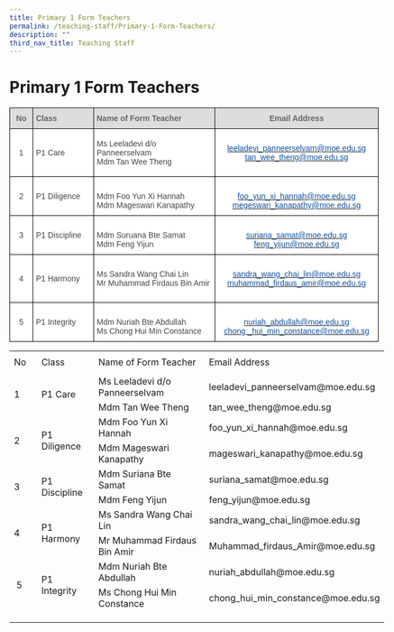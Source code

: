 ```yaml
---
title: Primary 1 Form Teachers
permalink: /teaching-staff/Primary-1-Form-Teachers/
description: ""
third_nav_title: Teaching Staff
---
```

Primary 1 Form Teachers
=======================

<style type="text/css">
.tg  {border-collapse:collapse;border-spacing:0;}
.tg td{border-color:black;border-style:solid;border-width:1px;font-family:Arial, sans-serif;font-size:14px;
  overflow:hidden;padding:10px 5px;word-break:normal;}
.tg th{border-color:black;border-style:solid;border-width:1px;font-family:Arial, sans-serif;font-size:14px;
  font-weight:normal;overflow:hidden;padding:10px 5px;word-break:normal;}
.tg .tg-sxkx{background-color:#FFF;color:#454545;text-align:center;vertical-align:top}
.tg .tg-a4yv{background-color:#DDD;color:#666;font-weight:bold;text-align:center;vertical-align:top}
.tg .tg-6wao{background-color:#FFF;color:#10509C;text-align:center;vertical-align:top}
.tg .tg-fwnj{background-color:#FFF;color:#454545;text-align:left;vertical-align:top}
.tg .tg-e14l{background-color:#DDD;color:#666;font-weight:bold;text-align:left;vertical-align:top}
.tg .tg-ncov{background-color:#FFF;color:#454545;text-align:center;vertical-align:middle}
.tg .tg-sdzj{background-color:#FFF;color:#454545;text-align:left;vertical-align:middle}
</style>
<table class="tg" style="undefined;table-layout: fixed; width: 655px">
<colgroup>
<col style="width: 41px">
<col style="width: 108px">
<col style="width: 216px">
<col style="width: 290px">
</colgroup>
<thead>
  <tr>
    <th class="tg-a4yv">No</th>
    <th class="tg-e14l">Class</th>
    <th class="tg-e14l">Name of Form Teacher</th>
    <th class="tg-a4yv">Email Address</th>
  </tr>
</thead>
<tbody>
  <tr>
    <td class="tg-ncov">1</td>
    <td class="tg-sdzj">P1 Care</td>
    <td class="tg-sdzj">Ms Leeladevi d/o Panneerselvam<br>Mdm Tan Wee Theng<br></td>
    <td class="tg-6wao"><br><a href="mailto:leeladevi_paneerselvam@moe.edu.sg" target="_blank" rel="noopener noreferrer"><span style="text-decoration:none;color:#10509C">leeladevi_panneerselvam@moe.edu.sg</span></a><br><a href="mailto:tan_wee_theng@moe.edu.sg" target="_blank" rel="noopener noreferrer"><span style="color:#10509C">tan_wee_theng@moe.edu.sg</span></a><br><br></td>
  </tr>
  <tr>
    <td class="tg-ncov">2</td>
    <td class="tg-sdzj">P1 Diligence</td>
    <td class="tg-sdzj"><br>Mdm Foo Yun Xi Hannah<br>Mdm Mageswari Kanapathy<br></td>
    <td class="tg-6wao"><br><a href="mailto:foo_yun_xi_hannah@moe.edu.sg" target="_blank" rel="noopener noreferrer"><span style="text-decoration:none;color:#10509C">foo_yun_xi_hannah@moe.edu.sg</span></a><br><a href="mailto:mageswari_kanapathy@moe.edu.sg" target="_blank" rel="noopener noreferrer"><span style="text-decoration:none;color:#10509C">megeswari_kanapathy@moe.edu.sg</span></a><br></td>
  </tr>
  <tr>
    <td class="tg-ncov">3</td>
    <td class="tg-sdzj">P1 Discipline</td>
    <td class="tg-fwnj"><br>Mdm Suruana Bte Samat<br>Mdm Feng Yijun<br></td>
    <td class="tg-6wao"><br><a href="mailto:suriana_samat@moe.edu.sg" target="_blank" rel="noopener noreferrer"><span style="text-decoration:none;color:#10509C">suriana_samat@moe.edu.sg</span></a><br><a href="mailto:feng_yijun@moe.edu.sg" target="_blank" rel="noopener noreferrer"><span style="text-decoration:none;color:#10509C">feng_yijun@moe.edu.sg</span></a><br></td>
  </tr>
  <tr>
    <td class="tg-ncov">4</td>
    <td class="tg-sdzj">P1 Harmony</td>
    <td class="tg-sdzj"><br>Ms Sandra Wang Chai Lin<br>Mr Muhammad Firdaus Bin Amir<br><br></td>
    <td class="tg-sxkx"><br><a href="mailto:sandra_wang_chai_lin@moe.edu.sg" target="_blank" rel="noopener noreferrer"><span style="text-decoration:none;color:#10509C">sandra_wang_chai_lin@moe.edu.sg</span></a><br><a href="mailto:muhammad_firdaus_amir@moe.edu.sg" target="_blank" rel="noopener noreferrer"><span style="color:#10509C">muhammad_firdaus_amir@moe.edu.sg</span></a><br><br></td>
  </tr>
  <tr>
    <td class="tg-ncov"> 5</td>
    <td class="tg-sdzj"> P1 Integrity</td>
    <td class="tg-sdzj"><br>Mdm Nuriah Bte Abdullah<br>Ms Chong Hui Min Constance <br></td>
    <td class="tg-6wao"><br><a href="mailto:nuriah_abdullah@moe.edu.sg" target="_blank" rel="noopener noreferrer"><span style="text-decoration:none;color:#10509C">nuriah_abdullah@moe.edu.sg</span></a><br><a href="mailto:chong_hui_min_constance@moe.edu.sg" target="_blank" rel="noopener noreferrer"><span style="text-decoration:none;color:#10509C">chong _hui_min_constance@moe.edu.sg</span></a></td>
  </tr>
</tbody>
</table>

<table border="0" cellpadding="0" cellspacing="0" width="666" style="border-collapse:
 collapse;width:499pt;box-sizing: border-box;border-color:var(--chakra-colors-gray-200);
 overflow-wrap: break-word;border-spacing: 0px;font-variant-ligatures: normal;
 font-variant-caps: normal;orphans: 2;widows: 2;-webkit-text-stroke-width: 0px;
 text-decoration-thickness: initial;text-decoration-style: initial;text-decoration-color: initial"><colgroup><col width="43" style="mso-width-source:userset;mso-width-alt:1572;width:32pt"> <col width="96" style="mso-width-source:userset;mso-width-alt:3510;width:72pt"> <col width="239" style="mso-width-source:userset;mso-width-alt:8740;width:179pt"> <col width="64" span="3" style="width:48pt"> <col width="96" style="mso-width-source:userset;mso-width-alt:3510;width:72pt"></colgroup><tbody><tr height="41" style="mso-height-source:userset;height:30.75pt;box-sizing: border-box;
  border-color:var(--chakra-colors-gray-200);overflow-wrap: break-word"><td height="41" class="xl70" width="43" style="height:30.75pt;width:32pt"><a name="RANGE!D3:J14">No</a></td><td class="xl71" width="96" style="border-left:none;width:72pt">Class</td><td class="xl71" width="239" style="border-left:none;width:179pt">Name of Form Teacher</td><td colspan="4" class="xl72" width="288" style="border-left:none;width:216pt">Email Address</td></tr><tr height="20" style="height:15.0pt"><td rowspan="2" height="40" class="xl66" width="43" style="height:30.0pt;border-top:
  none;width:32pt">1</td><td rowspan="2" class="xl67" style="border-top:none">P1 Care</td><td class="xl73" style="border-top:none;border-left:none"><span style="font-variant-ligatures: normal;font-variant-caps: normal;orphans: 2;
  widows: 2;-webkit-text-stroke-width: 0px;text-decoration-thickness: initial;
  text-decoration-style: initial;text-decoration-color: initial">Ms Leeladevi d/o Panneerselvam</span></td><td colspan="4" class="xl66" width="288" style="border-left:none;width:216pt">leeladevi_panneerselvam@moe.edu.sg</td></tr><tr height="20" style="height:15.0pt"><td height="20" class="xl68" style="height:15.0pt;border-top:none;border-left:
  none">Mdm Tan Wee Theng</td><td colspan="4" class="xl66" width="288" style="border-left:none;width:216pt">tan_wee_theng@moe.edu.sg</td></tr><tr height="20" style="height:15.0pt;mso-yfti-irow:1"><td rowspan="2" height="40" class="xl66" width="43" style="height:30.0pt;border-top:
  none;width:32pt">2</td><td rowspan="2" class="xl69" width="96" style="border-top:none;width:72pt">P1 Diligence</td><td class="xl68" style="border-top:none;border-left:none">Mdm Foo Yun Xi Hannah</td><td colspan="4" class="xl66" width="288" style="border-left:none;width:216pt">foo_yun_xi_hannah@moe.edu.sg</td></tr><tr height="20" style="height:15.0pt"><td height="20" class="xl68" style="height:15.0pt;border-top:none;border-left:
  none">Mdm Mageswari Kanapathy</td><td colspan="4" class="xl66" width="288" style="border-left:none;width:216pt">mageswari_kanapathy@moe.edu.sg</td></tr><tr height="20" style="height:15.0pt;mso-yfti-irow:2"><td rowspan="2" height="40" class="xl66" width="43" style="height:30.0pt;border-top:
  none;width:32pt">3</td><td rowspan="2" class="xl69" width="96" style="border-top:none;width:72pt">P1 Discipline</td><td class="xl68" style="border-top:none;border-left:none">Mdm Suriana Bte Samat</td><td colspan="4" class="xl66" width="288" style="border-left:none;width:216pt">suriana_samat@moe.edu.sg&nbsp;</td></tr><tr height="20" style="height:15.0pt"><td height="20" class="xl68" style="height:15.0pt;border-top:none;border-left:
  none">Mdm Feng Yijun</td><td colspan="4" class="xl66" width="288" style="border-left:none;width:216pt">feng_yijun@moe.edu.sg</td></tr><tr height="20" style="height:15.0pt;mso-yfti-irow:3"><td rowspan="2" height="40" class="xl66" width="43" style="height:30.0pt;border-top:
  none;width:32pt">4</td><td rowspan="2" class="xl69" width="96" style="border-top:none;width:72pt">P1 Harmony</td><td class="xl68" style="border-top:none;border-left:none">Ms Sandra Wang Chai Lin</td><td colspan="4" class="xl66" width="288" style="border-left:none;width:216pt">sandra_wang_chai_lin@moe.edu.sg</td></tr><tr height="20" style="height:15.0pt"><td height="20" class="xl68" style="height:15.0pt;border-top:none;border-left:
  none">Mr Muhammad Firdaus Bin Amir</td><td colspan="4" class="xl66" width="288" style="border-left:none;width:216pt">Muhammad_firdaus_Amir@moe.edu.sg</td></tr><tr height="20" style="height:15.0pt;mso-yfti-irow:4;mso-yfti-lastrow:yes"><td rowspan="2" height="40" class="xl66" width="43" style="height:30.0pt;border-top:
  none;width:32pt">&nbsp;5</td><td rowspan="2" class="xl69" width="96" style="border-top:none;width:72pt">P1 Integrity</td><td class="xl68" style="border-top:none;border-left:none">Mdm Nuriah Bte Abdullah</td><td colspan="4" class="xl66" width="288" style="border-left:none;width:216pt">nuriah_abdullah@moe.edu.sg</td></tr><tr height="20" style="height:15.0pt"><td height="20" class="xl68" style="height:15.0pt;border-top:none;border-left:
  none">Ms Chong Hui Min Constance</td><td colspan="4" class="xl66" width="288" style="border-left:none;width:216pt">chong_hui_min_constance@moe.edu.sg</td></tr><tr height="20" style="height:15.0pt"><td height="20" class="xl65" style="height:15.0pt"></td><td></td><td></td><td></td><td></td><td></td><td></td></tr></tbody></table>